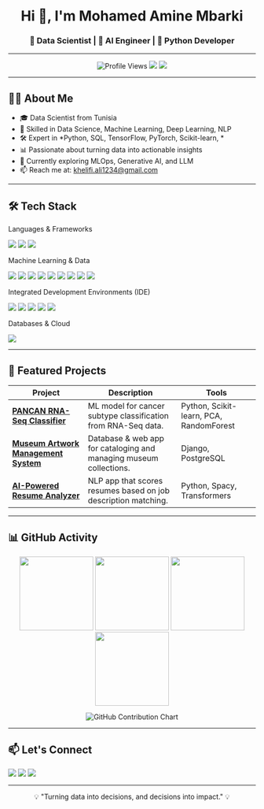<!-- HEADER IMAGE / BANNER -->
<!-- TITLE -->
<h1 align="center">Hi 👋, I'm Mohamed Amine Mbarki</h1>
<h3 align="center">🚀 Data Scientist | 🤖 AI Engineer | 🐍 Python Developer </h3>

---

<!-- BADGES -->
<p align="center">
  <img src="https://komarev.com/ghpvc/?username=AmineMbarkKi&label=Profile%20views&color=0e75b6&style=flat" alt="Profile Views" /> 
  <a href="mailto:khelifi.ali1234@gmail.com"><img src="https://img.shields.io/badge/Email-khelifi.ali1234%40gmail.com-red?style=flat&logo=gmail"></a>
  <a href="https://www.linkedin.com/in/ali-khelifi-7435031b1"><img src="https://img.shields.io/badge/LinkedIn-Ali%20Khelifi-blue?style=flat&logo=linkedin"></a>
</p>

---

## 🧑‍💻 About Me  
- 🎓 Data Scientist from Tunisia  
- 💼 Skilled in Data Science, Machine Learning, Deep Learning, NLP  
- 🛠 Expert in *Python, SQL, TensorFlow, PyTorch, Scikit-learn,  *  
- 📊 Passionate about turning data into actionable insights  
- 🌱 Currently exploring MLOps, Generative AI, and LLM  
- 📫 Reach me at: khelifi.ali1234@gmail.com  

---

## 🛠 Tech Stack  

Languages & Frameworks  
<p align="left">
  <img src="https://skillicons.dev/icons?i=python,matlab,r,javascript,html,css,django,fastapi" /> 
  <img src="https://img.shields.io/badge/PyQT-41CD52?style=flat&logo=qt&logoColor=white" />
  <img src="https://img.shields.io/badge/Tkinter-FFCC00?style=flat&logo=python&logoColor=black" />
</p>

Machine Learning & Data  
<p align="left">
  <img src="https://skillicons.dev/icons?i=pytorch,tensorflow,sklearn,opencv" />
  <img src="https://img.shields.io/badge/YOLO-00FFFF?style=flat&logo=yolo&logoColor=black" />
  <img src="https://img.shields.io/badge/LangChain-12100E?style=flat&logo=chainlink&logoColor=white" />
  <img src="https://img.shields.io/badge/Neural%20Networks-FF6F00?style=flat&logo=ai&logoColor=white" />
  <img src="https://img.shields.io/badge/Chatbot-0084FF?style=flat&logo=wechat&logoColor=white" />
  <img src="https://img.shields.io/badge/Audio%20Models-FF4088?style=flat&logo=soundcloud&logoColor=white" />
  <img src="https://img.shields.io/badge/OCR-007ACC?style=flat&logo=google&logoColor=white" />
  <img src="https://img.shields.io/badge/Pandas-150458?style=flat&logo=pandas&logoColor=white" />
  <img src="https://img.shields.io/badge/NumPy-013243?style=flat&logo=numpy&logoColor=white" />
</p>

Integrated Development Environments (IDE)  
<p align="left">
  <img src="https://img.shields.io/badge/Jupyter-F37626?style=flat&logo=jupyter&logoColor=white" />
  <img src="https://img.shields.io/badge/PyCharm-000000?style=flat&logo=pycharm&logoColor=white" />
  <img src="https://img.shields.io/badge/Google%20Colab-F9AB00?style=flat&logo=googlecolab&logoColor=white" />
  <img src="https://img.shields.io/badge/VS%20Code-007ACC?style=flat&logo=visualstudiocode&logoColor=white" />
  <img src="https://img.shields.io/badge/Kaggle-20BEFF?style=flat&logo=kaggle&logoColor=white" />
</p>

Databases & Cloud  
<p align="left">
  <img src="https://skillicons.dev/icons?i=mysql,postgresql,mongodb,sqlite,azure,gcp" /> 
</p>

---

## 📂 Featured Projects  

| Project | Description | Tools |
|---------|-------------|-------|
| [**PANCAN RNA-Seq Classifier**](https://github.com/AmineMbarkKi/pancan-ai) | ML model for cancer subtype classification from RNA-Seq data. | Python, Scikit-learn, PCA, RandomForest |
| [**Museum Artwork Management System**](https://github.com/AmineMbarkKi/museum-db) | Database & web app for cataloging and managing museum collections. | Django, PostgreSQL |
| [**AI-Powered Resume Analyzer**](https://github.com/AmineMbarkKi/resume-ai) | NLP app that scores resumes based on job description matching. | Python, Spacy, Transformers |

---

## 📊 GitHub Activity

<div align="center">

<!-- GitHub Stats -->
<img src="https://github-readme-streak-stats.herokuapp.com/?user=AmineMbarkKi&theme=gruvbox&hide_border=true" height="150" />
<img src="https://github-profile-summary-cards.vercel.app/api/cards/stats?username=AmineMbarkKi&theme=gruvbox" height="150" />

<!-- Top Languages -->
<img src="https://github-profile-summary-cards.vercel.app/api/cards/repos-per-language?username=AmineMbarkKi&theme=gruvbox" height="150" />
<img src="https://github-profile-summary-cards.vercel.app/api/cards/most-commit-language?username=AmineMbarkKi&theme=gruvbox" height="150" />

<!-- Contribution Calendar -->
<p align="center">
 <img src="https://ghchart.rshah.org/AmineMbarkKi" alt="GitHub Contribution Chart" />
</p>

</div>
 

---

## 📫 Let's Connect  

<p align="left">
  <a href="https://www.linkedin.com/in/ali-khelifi-7435031b1"><img src="https://img.icons8.com/color/48/000000/linkedin.png"/></a>
  <a href="mailto:khelifi.ali1234@gmail.com"><img src="https://img.icons8.com/color/48/000000/gmail.png"/></a>
  <a href="https://wa.me/21655450431"><img src="https://img.icons8.com/color/48/000000/whatsapp.png"/></a>
</p>

---

<p align="center">💡 "Turning data into decisions, and decisions into impact." 💡</p>
